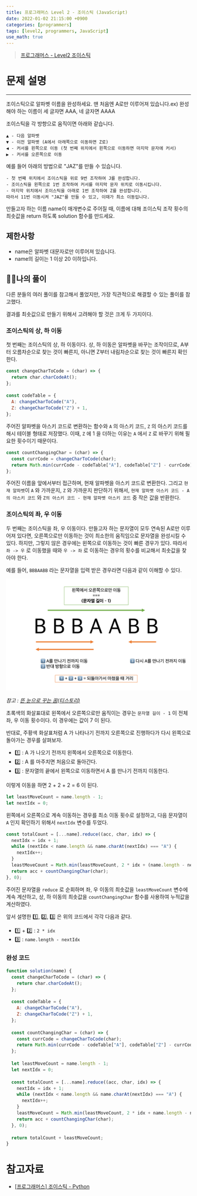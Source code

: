 ```yaml
---
title: 프로그래머스 Level 2 - 조이스틱 (JavaScript)
date: 2022-01-02 21:15:00 +0900
categories: [programmers]
tags: [level2, programmers, JavaScript]
use_math: true
---
```


> [프로그래머스 - Level2 조이스틱](https://programmers.co.kr/learn/courses/30/lessons/42860)

# 문제 설명

---

조이스틱으로 알파벳 이름을 완성하세요. 맨 처음엔 A로만 이루어져 있습니다.ex) 완성해야 하는 이름이 세 글자면 AAA, 네 글자면 AAAA

조이스틱을 각 방향으로 움직이면 아래와 같습니다.

```
▲ - 다음 알파벳
▼ - 이전 알파벳 (A에서 아래쪽으로 이동하면 Z로)
◀ - 커서를 왼쪽으로 이동 (첫 번째 위치에서 왼쪽으로 이동하면 마지막 문자에 커서)
▶ - 커서를 오른쪽으로 이동
```

예를 들어 아래의 방법으로 "JAZ"를 만들 수 있습니다.

```
- 첫 번째 위치에서 조이스틱을 위로 9번 조작하여 J를 완성합니다.
- 조이스틱을 왼쪽으로 1번 조작하여 커서를 마지막 문자 위치로 이동시킵니다.
- 마지막 위치에서 조이스틱을 아래로 1번 조작하여 Z를 완성합니다.
따라서 11번 이동시켜 "JAZ"를 만들 수 있고, 이때가 최소 이동입니다.
```

만들고자 하는 이름 name이 매개변수로 주어질 때, 이름에 대해 조이스틱 조작 횟수의 최솟값을 return 하도록 solution 함수를 만드세요.

## 제한사항

- name은 알파벳 대문자로만 이루어져 있습니다.
- name의 길이는 1 이상 20 이하입니다.

## 🙋‍♂️나의 풀이

다른 분들의 여러 풀이를 참고해서 풀었지만, 가장 직관적으로 해결할 수 있는 풀이를 참고했다.

결과를 최솟값으로 만들기 위해서 고려해야 할 것은 크게 두 가지이다.

### 조이스틱의 상, 하 이동

첫 번째는 조이스틱의 상, 하 이동이다. 상, 하 이동은 알파벳을 바꾸는 조작이므로, A부터 오름차순으로 찾는 것이 빠른지, 아니면 Z부터 내림차순으로 찾는 것이 빠른지 확인한다.

```javascript
const changeCharToCode = (char) => {
  return char.charCodeAt();
};

const codeTable = {
  A: changeCharToCode("A"),
  Z: changeCharToCode("Z") + 1,
};
```

주어진 알파벳을 아스키 코드로 변환하는 함수와 `A` 의 아스키 코드, `Z` 의 아스키 코드를 해시 테이블 형태로 저장했다. 이때, `Z` 에 1 을 더하는 이유는 `A` 에서 `Z` 로 바꾸기 위해 필요한 횟수이기 때문이다.

```javascript
const countChangingChar = (char) => {
  const currCode = changeCharToCode(char);
  return Math.min(currCode - codeTable["A"], codeTable["Z"] - currCode);
};
```

주어진 이름을 앞에서부터 접근하며, 현재 알파벳을 아스키 코드로 변환한다. 그리고 `현재 알파벳`이 `A` 와 가까운지, `Z` 와 가까운지 판단하기 위해서, `현재 알파벳 아스키 코드 - A의 아스키 코드` 와 `Z의 아스키 코드 - 현재 알파벳 아스키 코드` 중 작은 값을 반환한다.

### 조이스틱의 좌, 우 이동

두 번째는 조이스틱을 좌, 우 이동이다. 만들고자 하는 문자열이 모두 연속된 A로만 이루어져 있다면, 오른쪽으로만 이동하는 것이 최소한의 움직임으로 문자열을 완성시킬 수 있다. 하지만, 그렇지 않은 경우에는 왼쪽으로 이동하는 것이 빠른 경우가 있다. 따라서 `좌 -> 우` 로 이동했을 때와 `우 -> 좌` 로 이동하는 경우의 횟수를 비교해서 최솟값을 찾아야 한다.

예를 들어, `BBBAABB` 라는 문자열을 입력 받은 경우라면 다음과 같이 이해할 수 있다.

![참고 : [뜬 눈으로 꾸는 꿈(티스토리)](https://bellog.tistory.com/152)](/assets/images/2022/2022-01-02-programmers-joystick/image001.png)

_참고 : [뜬 눈으로 꾸는 꿈(티스토리)](https://bellog.tistory.com/152)_

초록색의 화살표대로 왼쪽에서 오른쪽으로만 움직이는 경우는 `문자열 길이 - 1` 이 전체 좌, 우 이동 횟수이다. 이 경우에는 값이 7 이 된다.

반대로, 주황색 화살표처럼 A 가 나타나기 전까지 오른쪽으로 진행하다가 다시 왼쪽으로 돌아가는 경우를 살펴보자.

- 1️⃣ : A 가 나오기 전까지 왼쪽에서 오른쪽으로 이동한다.
- 2️⃣ : A 를 마주치면 처음으로 돌아간다.
- 3️⃣ : 문자열의 끝에서 왼쪽으로 이동하면서 A 를 만나기 전까지 이동한다.

이렇게 이동을 하면 2 + 2 + 2 = 6 이 된다.

```javascript
let leastMoveCount = name.length - 1;
let nextIdx = 0;
```

왼쪽에서 오른쪽으로 계속 이동하는 경우를 최소 이동 횟수로 설정하고, 다음 문자열이 `A` 인지 확인하기 위해서 `nextIdx` 변수를 두었다.

```javascript
const totalCount = [...name].reduce((acc, char, idx) => {
  nextIdx = idx + 1;
  while (nextIdx < name.length && name.charAt(nextIdx) === "A") {
    nextIdx++;
  }
  leastMoveCount = Math.min(leastMoveCount, 2 * idx + (name.length - nextIdx));
  return acc + countChangingChar(char);
}, 0);
```

주어진 문자열을 `reduce` 로 순회하며 좌, 우 이동의 최솟값을 `leastMoveCount` 변수에 계속 계산하고, 상, 하 이동의 최솟값을 `countChangingChar` 함수를 사용하여 누적값을 계산하였다.

앞서 설명한 1️⃣, 2️⃣, 3️⃣ 은 위의 코드에서 각각 다음과 같다.

- 1️⃣ + 2️⃣ : `2 * idx`
- 3️⃣ : `name.length - nextIdx`

### 완성 코드

```javascript
function solution(name) {
  const changeCharToCode = (char) => {
    return char.charCodeAt();
  };

  const codeTable = {
    A: changeCharToCode("A"),
    Z: changeCharToCode("Z") + 1,
  };

  const countChangingChar = (char) => {
    const currCode = changeCharToCode(char);
    return Math.min(currCode - codeTable["A"], codeTable["Z"] - currCode);
  };

  let leastMoveCount = name.length - 1;
  let nextIdx = 0;

  const totalCount = [...name].reduce((acc, char, idx) => {
    nextIdx = idx + 1;
    while (nextIdx < name.length && name.charAt(nextIdx) === "A") {
      nextIdx++;
    }
    leastMoveCount = Math.min(leastMoveCount, 2 * idx + name.length - nextIdx);
    return acc + countChangingChar(char);
  }, 0);

  return totalCount + leastMoveCount;
}
```

# 참고자료

- [[프로그래머스] 조이스틱 - Python](https://bellog.tistory.com/152)
